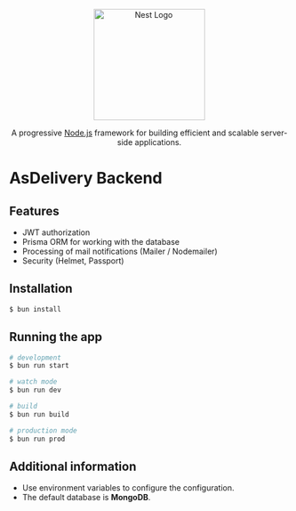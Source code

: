 <p align="center">
  <a href="http://nestjs.com/" target="blank"><img src="https://nestjs.com/img/logo-small.svg" width="200" alt="Nest Logo" /></a>
</p>



  <p align="center">A progressive <a href="http://nodejs.org" target="_blank">Node.js</a> framework for building efficient and scalable server-side applications.</p>
    <p align="center">

# AsDelivery Backend

## Features

- JWT authorization
- Prisma ORM for working with the database
- Processing of mail notifications (Mailer / Nodemailer)
- Security (Helmet, Passport)

## Installation

```bash
$ bun install
```

## Running the app

```bash
# development
$ bun run start

# watch mode
$ bun run dev

# build
$ bun run build

# production mode
$ bun run prod
```

## Additional information

- Use environment variables to configure the configuration.
- The default database is **MongoDB**.



